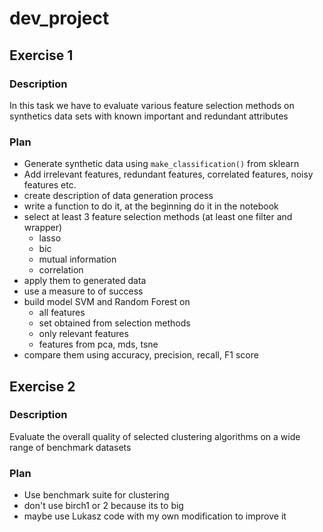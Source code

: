 # dev_project

## Exercise 1

### Description

In this task we have to evaluate various feature selection methods on synthetics data sets with known important and redundant attributes

### Plan

- Generate synthetic data using `make_classification()` from sklearn
- Add irrelevant features, redundant features, correlated features, noisy features etc.
- create description of data generation process
- write a function to do it, at the beginning do it in the notebook
- select at least 3 feature selection methods (at least one filter and wrapper)
    - lasso
    - bic
    - mutual information
    - correlation
- apply them to generated data
- use a measure to of success
- build model SVM and Random Forest on
    - all features
    - set obtained from selection methods
    - only relevant features
    - features from pca, mds, tsne
- compare them using accuracy, precision, recall, F1 score

## Exercise 2

### Description

Evaluate the overall quality of selected clustering algorithms on a wide range of benchmark datasets

### Plan

- Use benchmark suite for clustering
- don't use birch1 or 2 because its to big
- maybe use Lukasz code with my own modification to improve it 